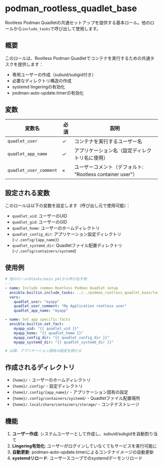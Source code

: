 # podman_rootless_quadlet_base

Rootless Podman Quadletの共通セットアップを提供する基本ロール。他のロールから`include_tasks`で呼び出して使用します。

## 概要

このロールは、Rootless Podman Quadletでコンテナを実行するための共通タスクを提供します：
- 専用ユーザーの作成（subuid/subgid付き）
- 必要なディレクトリ構造の作成
- systemd lingeringの有効化
- podman-auto-update.timerの有効化

## 変数

| 変数名 | 必須 | 説明 |
|--------|------|------|
| `quadlet_user` | ✓ | コンテナを実行するユーザー名 |
| `quadlet_app_name` | ✓ | アプリケーション名（設定ディレクトリ名に使用） |
| `quadlet_user_comment` | × | ユーザーコメント（デフォルト: "Rootless container user"） |

## 設定される変数

このロールは以下の変数を設定します（呼び出し元で使用可能）：
- `quadlet_uid`: ユーザーのUID
- `quadlet_gid`: ユーザーのGID
- `quadlet_home`: ユーザーのホームディレクトリ
- `quadlet_config_dir`: アプリケーション設定ディレクトリ (`~/.config/{app_name}`)
- `quadlet_systemd_dir`: Quadletファイル配置ディレクトリ (`~/.config/containers/systemd`)

## 使用例

```yaml
# 他のロールのtasks/main.ymlから呼び出す例
---
- name: Include common Rootless Podman Quadlet setup
  ansible.builtin.include_tasks: ../../podman_rootless_quadlet_base/tasks/main.yml
  vars:
    quadlet_user: "myapp"
    quadlet_user_comment: "My Application rootless user"
    quadlet_app_name: "myapp"

- name: Set app specific facts
  ansible.builtin.set_fact:
    myapp_uid: "{{ quadlet_uid }}"
    myapp_home: "{{ quadlet_home }}"
    myapp_config_dir: "{{ quadlet_config_dir }}"
    myapp_systemd_dir: "{{ quadlet_systemd_dir }}"

# 以降、アプリケーション固有の設定を続ける
```

## 作成されるディレクトリ

- `{home}/` - ユーザーのホームディレクトリ
- `{home}/.config/` - 設定ディレクトリ
- `{home}/.config/{app_name}/` - アプリケーション固有の設定
- `{home}/.config/containers/systemd/` - Quadletファイル配置場所
- `{home}/.local/share/containers/storage/` - コンテナストレージ

## 機能

1. **ユーザー作成**: システムユーザーとして作成し、subuid/subgidを自動割り当て
2. **Lingering有効化**: ユーザーがログインしていなくてもサービスを実行可能に
3. **自動更新**: podman-auto-update.timerによるコンテナイメージの自動更新
4. **systemdリロード**: ユーザースコープでのsystemdデーモンリロード